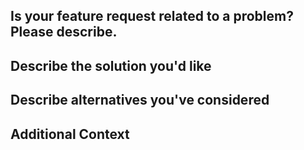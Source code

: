 ## Is your feature request related to a problem? Please describe.
<!-- A clear and concise description of the problem you're experiencing. -->

## Describe the solution you'd like
<!-- A clear and concise description of what you want to happen. -->

## Describe alternatives you've considered
<!-- A clear and concise description of any alternative solutions or features you’ve considered. -->

## Additional Context
<!-- Any additional information, screenshots, or context that might help in understanding the feature request. -->
